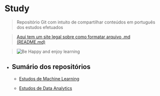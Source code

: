 <h1>Study</h1>

>Repositório Git com intuito de compartilhar conteúdos em português dos estudos efetuados

>[Aqui tem um site legal sobre como formatar arquivo .md (README.md)](https://www.markdownguide.org/basic-syntax/)


>![Be Happy and enjoy learning](https://d33wubrfki0l68.cloudfront.net/e7ed9fe4bafe46e275c807d63591f85f9ab246ba/e2d28/assets/images/tux.png)

- <h2>Sumário dos repositórios </h2>

    - [Estudos de Machine Learning](https://github.com/yanickvia/Study/tree/master/ML%20Study)

    - [Estudos de Data Analytics](https://github.com/yanickvia/Study/tree/master/Data%20Analytics%20Study#data-analytics---aws-certificate-study-)
